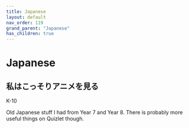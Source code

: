 ```yaml
---
title: Japanese
layout: default
nav_order: 119
grand_parent: "Japanese"
has_children: true
---
```


# Japanese
## 私はこっそりアニメを見る

<label class="label label-blue">K-10</label>

Old Japanese stuff I had from Year 7 and Year 8. There is probably more useful things on Quizlet though.


